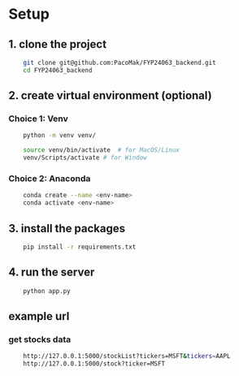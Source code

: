 # Setup

## 1. clone the project
```bash
    git clone git@github.com:PacoMak/FYP24063_backend.git
    cd FYP24063_backend
```

## 2. create virtual environment (optional)

### Choice 1: Venv
```bash
    python -m venv venv/

    source venv/bin/activate  # for MacOS/Linux
    venv/Scripts/activate # for Window
```
### Choice 2: Anaconda
```bash
    conda create --name <env-name>
    conda activate <env-name>
```

## 3. install the packages
```bash
    pip install -r requirements.txt
```

## 4. run the server
```bash
    python app.py
```

## example url
### get stocks data
```bash
    http://127.0.0.1:5000/stockList?tickers=MSFT&tickers=AAPL
    http://127.0.0.1:5000/stock?ticker=MSFT
```

